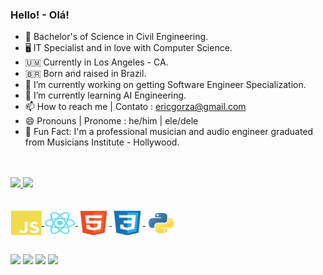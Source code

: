 ### Hello! - Olá!

- 📐 Bachelor's of Science in Civil Engineering.
- 🖥️ IT Specialist and in love with Computer Science.
- 🇺🇲 Currently in Los Angeles - CA.
- 🇧🇷 Born and raised in Brazil.
- 🔭 I’m currently working on getting Software Engineer Specialization.
- 🌱 I’m currently learning AI Engineering.
- 📫 How to reach me | Contato : ericgorza@gmail.com
- 😄 Pronouns | Pronome : he/him | ele/dele
- 🎸 Fun Fact: I'm a professional musician and audio engineer graduated from Musicians Institute - Hollywood.

<br> 
<br>

<div>
  <a href="https://github.com/ericgorza">
  <img height="300em" src="https://github-readme-stats.vercel.app/api?username=ericgorza&hide=contribs,prs&hide_rank=True"/>
  <img height="300em" src="https://github-readme-stats.vercel.app/api/top-langs/?username=ericgorza"/>
</div>

<br>

<div style="display: inline_block"><br>
  <img align="center" alt="Eric-Js" height="40" width="50" src="https://raw.githubusercontent.com/devicons/devicon/master/icons/javascript/javascript-plain.svg">
  <img align="center" alt="Eric-React" height="40" width="50" src="https://raw.githubusercontent.com/devicons/devicon/master/icons/react/react-original.svg">
  <img align="center" alt="Eric-HTML" height="40" width="50" src="https://raw.githubusercontent.com/devicons/devicon/master/icons/html5/html5-original.svg">
  <img align="center" alt="Eric-CSS" height="40" width="50" src="https://raw.githubusercontent.com/devicons/devicon/master/icons/css3/css3-original.svg">
  <img align="center" alt="Eric-Python" height="40" width="50" src="https://raw.githubusercontent.com/devicons/devicon/master/icons/python/python-original.svg">
</div>

  ##
 
<div> 
  <a href="" target="_blank"><img src="https://img.shields.io/badge/YouTube-FF0000?style=for-the-badge&logo=youtube&logoColor=white" target="_blank"></a>
  <a href="https://instagram.com/ericgorza" target="_blank"><img src="https://img.shields.io/badge/-Instagram-%23E4405F?style=for-the-badge&logo=instagram&logoColor=white" target="_blank"></a>
  <a href = "mailto:ericgorza@gmail.com"><img src="https://img.shields.io/badge/-Gmail-%23333?style=for-the-badge&logo=gmail&logoColor=white" target="_blank"></a>
  <a href="" target="_blank"><img src="https://img.shields.io/badge/-LinkedIn-%230077B5?style=for-the-badge&logo=linkedin&logoColor=white" target="_blank"></a> 
  
</div>
